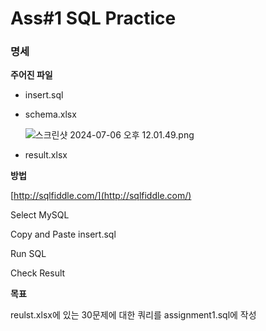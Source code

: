 # Ass#1 SQL Practice


### 명세

**주어진 파일**

- insert.sql
- schema.xlsx
    
    ![스크린샷 2024-07-06 오후 12.01.49.png](https://github.com/0214wnstjd/ITE2038/assets/109850168/da8cb325-ae41-403e-954d-d97d95c403b6)
    
- result.xlsx


**방법**

[http://sqlfiddle.com/](http://sqlfiddle.com/)

Select MySQL

Copy and Paste insert.sql 

Run SQL

Check Result

**목표**

reulst.xlsx에 있는 30문제에 대한 쿼리를 assignment1.sql에 작성
